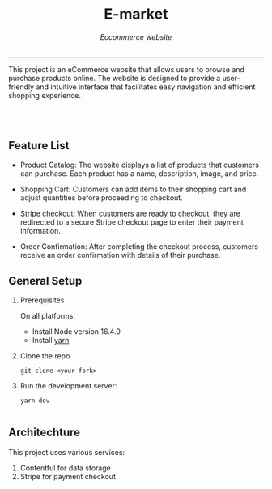 <div align="center">
<h1>E-market</h1>
<h6><i>Eccommerce website</i></h6>
<hr />
</div>

This project is an eCommerce website that allows users to browse and purchase products online. The website is designed to provide a user-friendly and intuitive interface that facilitates easy navigation and efficient shopping experience.

<br/>
<br/>

## Feature List
- Product Catalog: The website displays a list of products that customers can purchase. Each product has a name, description, image, and price.

- Shopping Cart: Customers can add items to their shopping cart and adjust quantities before proceeding to checkout.

- Stripe checkout: When customers are ready to checkout, they are redirected to a secure Stripe checkout page to enter their payment information.

- Order Confirmation: After completing the checkout process, customers receive an order confirmation with details of their purchase.


## General Setup

1. Prerequisites

   On all platforms:

   - Install Node version 16.4.0
   - Install [yarn](https://classic.yarnpkg.com/lang/en/docs/install)

2. Clone the repo

   ```
   git clone <your fork>
   ```

4. Run the development server:

   ```
   yarn dev


## Architechture
This project uses various services:

1. Contentful for data storage
2. Stripe for payment checkout